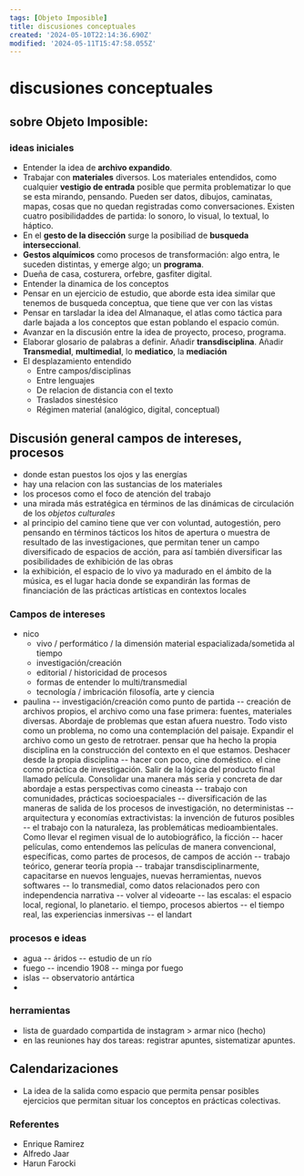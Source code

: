 ```yaml
---
tags: [Objeto Imposible]
title: discusiones conceptuales
created: '2024-05-10T22:14:36.690Z'
modified: '2024-05-11T15:47:58.055Z'
---
```


# discusiones conceptuales

## sobre **Objeto Imposible**:  

### ideas iniciales 
- Entender la idea de __archivo expandido__.
- Trabajar con __materiales__ diversos. Los materiales entendidos, como cualquier __vestigio de entrada__ posible que permita problematizar lo que se esta mirando, pensando. Pueden ser datos, dibujos, caminatas, mapas, cosas que no quedan registradas como conversaciones. Existen cuatro posibilidaddes de partida: lo sonoro, lo visual, lo textual, lo háptico. 
- En el __gesto de la disección__ surge la posibiliad de __busqueda interseccional__.
- __Gestos alquímicos__ como procesos de transformación: algo entra, le suceden distintas, y emerge algo; un __programa__.
- Dueña de casa, costurera, orfebre, gasfiter digital.
- Entender la dinamica de los conceptos
- Pensar en un ejercicio de estudio, que aborde esta idea similar que tenemos de busqueda conceptua, que tiene que ver con las vistas
- Pensar en tarsladar la idea del Almanaque, el atlas como táctica para darle bajada a los conceptos que estan poblando el espacio común.
- Avanzar en la discusión entre la idea de proyecto, proceso, programa.
- Elaborar glosario de palabras a definir. Añadir __transdisciplina__. Añadir __Transmedial__, __multimedial__, lo __mediatico__, la __mediación__
- El desplazamiento entendido
  - Entre campos/disciplinas
  - Entre lenguajes
  - De relacion de distancia con el texto
  - Traslados sinestésico
  - Régimen material (analógico, digital, conceptual)

## Discusión general campos de intereses, procesos
- donde estan puestos los ojos y las energías
- hay una relacion con las sustancias de los materiales
- los procesos como el foco de atención del trabajo
- una mirada más estratégica en términos de las dinámicas de circulación de los _objetos culturales_  
- al principio del camino tiene que ver con voluntad, autogestión, pero pensando en términos tácticos los hitos de apertura o muestra de resultado de las investigaciones, que permitan tener un campo diversificado de espacios de acción, para así también diversificar las posibilidades de exhibición de las obras
- la exhibición, el espacio de lo vivo ya madurado en el ámbito de la música, es el lugar hacia donde se expandirán las formas de financiación de las prácticas artísticas en contextos locales

### Campos de intereses
- nico
  - vivo / performático / la dimensión material espacializada/sometida al tiempo
  - investigación/creación
  - editorial / historicidad de procesos
  - formas de entender lo multi/transmedial
  - tecnología / imbricación filosofía, arte y ciencia
- paulina
-- investigación/creación como punto de partida
-- creación de archivos propios, el archivo como una fase primera: fuentes, materiales diversas. Abordaje de problemas que estan afuera nuestro. Todo visto como un problema, no como una contemplación del paisaje. Expandir el archivo como un gesto de retrotraer. pensar que ha hecho la propia disciplina en la construcción del contexto en el que estamos. Deshacer desde la propia disciplina
-- hacer con poco, cine doméstico. el cine como práctica de investigación. Salir  de la lógica del producto final llamado película. Consolidar una manera más seria y concreta de dar abordaje a estas perspectivas como cineasta
-- trabajo con comunidades, prácticas socioespaciales
-- diversificación de las maneras de salida de los procesos de investigación, no deterministas
-- arquitectura y economías extractivistas: la invención de futuros posibles
-- el trabajo con la naturaleza, las problemáticas medioambientales. Como llevar el regimen visual de lo autobiográfico, la ficción
-- hacer películas, como entendemos las películas de manera convencional, específicas, como partes de procesos, de campos de acción
-- trabajo teórico, generar teoría propia
-- trabajar transdisciplinarmente, capacitarse en nuevos lenguajes, nuevas herramientas, nuevos softwares
-- lo transmedial, como datos relacionados pero con independencia narrativa
-- volver al videoarte
-- las escalas: el espacio local, regional, lo planetario. el tiempo, procesos abiertos
-- el tiempo real, las experiencias inmersivas
-- el landart
### procesos e ideas
- agua
-- áridos
-- estudio de un río
- fuego
-- incendio 1908
-- minga por fuego
- islas
-- observatorio antártica
-  


### herramientas
- lista de guardado compartida de instagram > armar nico (hecho)
- en las reuniones hay dos tareas: registrar apuntes, sistematizar apuntes.

## Calendarizaciones
- La idea de la salida como espacio que permita pensar posibles ejercicios que permitan situar los conceptos en prácticas colectivas.

### Referentes
- Enrique Ramirez
- Alfredo Jaar
- Harun Farocki



